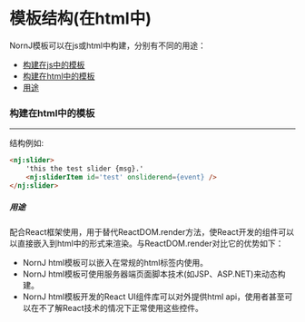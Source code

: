# 模板结构(在html中)

NornJ模板可以在js或html中构建，分别有不同的用途：
* [构建在js中的模板](https://github.com/joe-sky/nornj/blob/master/docs/模板结构(在js中).md)
* [构建在html中的模板](#构建在html中的模板)
 * [用途](#用途)

### 构建在html中的模板
* * *

结构例如:
```html
<nj:slider>
    'this the test slider {msg}.'
    <nj:sliderItem id='test' onsliderend={event} />
</nj:slider>
```

##### 用途

配合React框架使用，用于替代ReactDOM.render方法，使React开发的组件可以以直接嵌入到html中的形式来渲染。与ReactDOM.render对比它的优势如下：
* NornJ html模板可以嵌入在常规的html标签内使用。
* NornJ html模板可使用服务器端页面脚本技术(如JSP、ASP.NET)来动态构建。
* NornJ html模板开发的React UI组件库可以对外提供html api，使用者甚至可以在不了解React技术的情况下正常使用这些控件。
